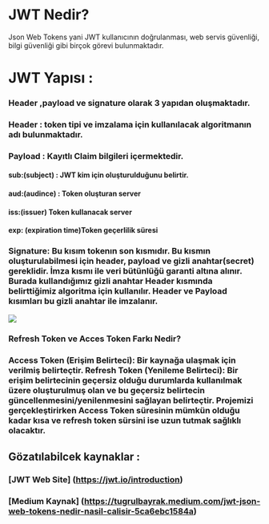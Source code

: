 # JWT Nedir?
Json Web Tokens yani JWT kullanıcının doğrulanması, web servis güvenliği, bilgi güvenliği gibi birçok görevi bulunmaktadır.
# JWT Yapısı :

### Header ,payload ve signature olarak 3 yapıdan oluşmaktadır.
### Header : token tipi ve imzalama için kullanılacak algoritmanın adı bulunmaktadır.
### Payload : Kayıtlı Claim bilgileri içermektedir.
   #### sub:(subject) : JWT kim için oluşturulduğunu belirtir.
   #### aud:(audince) : Token oluşturan server
   #### iss:(issuer) Token kullanacak server
   #### exp: (expiration time)Token geçerlilik süresi 
### Signature: Bu kısım tokenın son kısmıdır. Bu kısmın oluşturulabilmesi için header, payload ve gizli anahtar(secret) gereklidir. İmza kısmı ile veri bütünlüğü garanti altına alınır. Burada kullandığımız gizli anahtar Header kısmında belirttiğimiz algoritma için kullanılır. Header ve Payload kısımları bu gizli anahtar ile imzalanır.

![](https://cdn.auth0.com/blog/legacy-app-auth/legacy-app-auth-5.png)

### Refresh Token ve Acces Token Farkı Nedir?
### Access Token (Erişim Belirteci): Bir kaynağa ulaşmak için verilmiş belirteçtir. Refresh Token (Yenileme Belirteci): Bir erişim belirtecinin geçersiz olduğu durumlarda kullanılmak üzere oluşturulmuş olan ve bu geçersiz belirtecin güncellenmesini/yenilenmesini sağlayan belirteçtir. Projemizi gerçekleştirirken Access Token süresinin mümkün olduğu kadar kısa ve refresh token sürsini ise uzun tutmak sağlıklı olacaktır.

## Gözatılabilcek kaynaklar :
### [JWT Web Site] (https://jwt.io/introduction)
### [Medium Kaynak] (https://tugrulbayrak.medium.com/jwt-json-web-tokens-nedir-nasil-calisir-5ca6ebc1584a)

